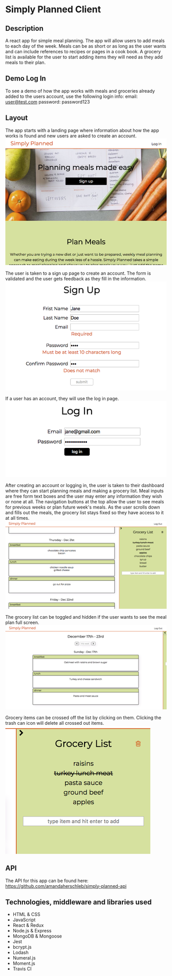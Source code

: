 # Simply Planned Client
## Description
A react app for simple meal planning. The app will allow users to add meals to each day of the week. Meals can be
as short or as long as the user wants and can include references to recipes or pages in a cook book. A grocery list
is available for the user to start adding items they will need as they add meals to their plan.


## Demo Log In
To see a demo of how the app works with meals and groceries already added to the users account, use the following login info:
email: user@test.com
password: password123


## Layout
The app starts with a landing page where information about how the app works is found and new users are asked to create an account.
![Alt text](/screenshots/home.png?raw=true "Home Screenshot")


The user is taken to a sign up page to create an account. The form is validated and the user gets feedback as they fill in the information.
![Alt text](/screenshots/sign-up-errors.png?raw=true "Sign Up Screenshot")


If a user has an account, they will use the log in page.
![Alt text](/screenshots/login.png?raw=true "Login Screenshot")


After creating an account or logging in, the user is taken to their dashboard where they can start planning meals and making a grocery list.  Meal inputs are free form text boxes and the user may enter any information they wish or none at all.  The navigation buttons at the top allow the user to see meals for previous weeks or plan future week's meals. As the user scrolls down and fills out the meals, the grocery list stays fixed so they have access to it at all times.
![Alt text](/screenshots/dashboard.png?raw=true "Dashboard Screenshot")


The grocery list can be toggled and hidden if the user wants to see the meal plan full screen.
![Alt text](/screenshots/dashboard-hide-groceries.png?raw=true "Hide Groceries Screenshot")


Grocery items can be crossed off the list by clicking on them.  Clicking the trash can icon will delete all crossed out items.
![Alt text](/screenshots/delete-groceries.png?raw=true "Delete Groceries Screenshot")


## API
The API for this app can be found here:
https://github.com/amandaherschleb/simply-planned-api


## Technologies, middleware and libraries used
* HTML & CSS
* JavaScript
* React & Redux
* Node.js & Express
* MongoDB & Mongoose
* Jest
* bcrypt.js
* Lodash
* Numeral.js
* Moment.js
* Travis CI
